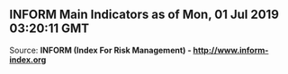 ## INFORM Main Indicators as of Mon, 01 Jul 2019 03:20:11 GMT

Source: **INFORM (Index For Risk Management) - http://www.inform-index.org**